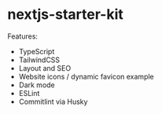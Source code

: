 # nextjs-starter-kit

Features:

- TypeScript
- TailwindCSS
- Layout and SEO
- Website icons / dynamic favicon example
- Dark mode
- ESLint
- Commitlint via Husky
